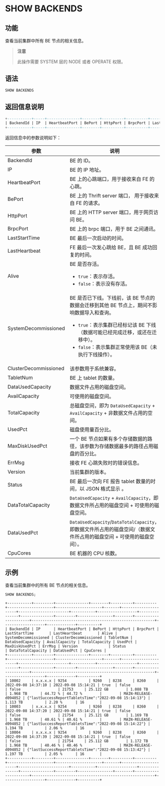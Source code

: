 # SHOW BACKENDS

## 功能

查看当前集群中所有 BE 节点的相关信息。

> **注意**
>
> 此操作需要 SYSTEM 层的 NODE 或者 OPERATE 权限。

## 语法

```SQL
SHOW BACKENDS
```

## 返回信息说明

```SQL
+-----------+-----+---------------+--------+----------+----------+---------------+---------------+-------+----------------------+-----------------------+-----------+------------------+---------------+---------------+---------+----------------+--------+----------+--------+-------------------+-------------+----------+
| BackendId | IP  | HeartbeatPort | BePort | HttpPort | BrpcPort | LastStartTime | LastHeartbeat | Alive | SystemDecommissioned | ClusterDecommissioned | TabletNum | DataUsedCapacity | AvailCapacity | TotalCapacity | UsedPct | MaxDiskUsedPct | ErrMsg | Version  | Status | DataTotalCapacity | DataUsedPct | CpuCores |
+-----------+-----+---------------+--------+----------+----------+---------------+---------------+-------+----------------------+-----------------------+-----------+------------------+---------------+---------------+---------+----------------+--------+----------+--------+-------------------+-------------+----------+
```

返回信息中的参数说明如下：

| **参数**               | **说明**                                                     |
| --------------------- | ------------------------------------------------------------ |
| BackendId             | BE 的 ID。                                                   |
| IP                    | BE 的 IP 地址。                                              |
| HeartbeatPort         | BE 上的心跳端口，用于接收来自 FE 的心跳。                    |
| BePort                | BE 上的 Thrift server 端口， 用于接收来自 FE 的请求。        |
| HttpPort              | BE 上的 HTTP server 端口，用于网页访问 BE。                  |
| BrpcPort              | BE 上的 brpc 端口，用于 BE 之间通讯。                        |
| LastStartTime         | BE 最后一次启动的时间。                                      |
| LastHeartbeat         | FE 最后一次发心跳给 BE，且 BE 成功回复的时间。               |
| Alive                 | BE 是否存活。<ul><li>`true`：表示存活。</li><li>`false`：表示没有存活。 </li></ul>      |
| SystemDecommissioned  | BE 是否已下线。下线前，该 BE 节点的数据会迁移到其他 BE 节点上，期间不影响数据导入和查询。<ul><li>`true`：表示集群已经标记该 BE 下线（数据可能已经完成迁移，或还在迁移中）。</li><li>`false`：表示集群正常使用该 BE（未执行下线操作）。</li></ul> |
| ClusterDecommissioned | 该参数用于系统兼容。                                         |
| TabletNum             | BE 上 tablet 的数量。                                        |
| DataUsedCapacity      | 数据文件占用的磁盘空间。                                     |
| AvailCapacity         | 可使用的磁盘空间。                                           |
| TotalCapacity         | 总磁盘空间，即为 `DataUsedCapacity` + `AvailCapacity` + 非数据文件占用的空间。 |
| UsedPct               | 磁盘使用量百分比。                                           |
| MaxDiskUsedPct        | 一个 BE 节点如果有多个存储数据的路径，该参数为存储数据最多的路径占用磁盘的百分比。 |
| ErrMsg                | 接收 FE 心跳失败时的错误信息。                               |
| Version               | 当前集群的版本。                                             |
| Status                | BE 最后一次向 FE 报告 tablet 数量的时间，以 JSON 格式显示 。 |
| DataTotalCapacity     | `DataUsedCapacity` + `AvailCapacity`，即数据文件所占用的磁盘空间 + 可使用的磁盘空间。 |
| DataUsedPct           | `DataUsedCapacity`/`DataTotalCapacity`，即数据文件所占用的磁盘空间/（数据文件所占用的磁盘空间 + 可使用的磁盘空间）。 |
| CpuCores              | BE 机器的 CPU 核数。                                         |

## 示例

查看当前集群中的所有 BE 节点的相关信息。

```Plain
SHOW BACKENDS;

+-----------+---------+---------------+--------+----------+----------+---------------------+---------------------+-------+----------------------+-----------------------+-----------+------------------+---------------+---------------+---------+----------------+--------+----------------------+--------------------------------------------------------+-------------------+-------------+----------+
| BackendId | IP      | HeartbeatPort | BePort | HttpPort | BrpcPort | LastStartTime       | LastHeartbeat       | Alive | SystemDecommissioned | ClusterDecommissioned | TabletNum | DataUsedCapacity | AvailCapacity | TotalCapacity | UsedPct | MaxDiskUsedPct | ErrMsg | Version              | Status                                                 | DataTotalCapacity | DataUsedPct | CpuCores |
+-----------+---------+---------------+--------+----------+----------+---------------------+---------------------+-------+----------------------+-----------------------+-----------+------------------+---------------+---------------+---------+----------------+--------+----------------------+--------------------------------------------------------+-------------------+-------------+----------+
| 10002     | x.x.x.x | 9254          | 9260   | 8238     | 8260     | 2022-09-08 14:37:10 | 2022-09-08 15:14:21 | true  | false                | false                 | 21753     | 25.122 GB        | 1.088 TB      | 1.968 TB      | 44.72 % | 44.72 %        |        | MAIN-RELEASE-d094052 | {"lastSuccessReportTabletsTime":"2022-09-08 15:14:13"} | 1.113 TB          | 2.20 %      | 16       |
| 10003     | x.x.x.x | 9254          | 9260   | 8238     | 8260     | 2022-09-08 14:37:20 | 2022-09-08 15:14:21 | true  | false                | false                 | 21754     | 25.121 GB        | 1.169 TB      | 1.968 TB      | 40.61 % | 40.61 %        |        | MAIN-RELEASE-d094052 | {"lastSuccessReportTabletsTime":"2022-09-08 15:14:22"} | 1.194 TB          | 2.06 %      | 16       |
| 10004     | x.x.x.x | 9254          | 9260   | 8238     | 8260     | 2022-09-08 14:37:39 | 2022-09-08 15:14:21 | true  | false                | false                 | 21754     | 25.112 GB        | 1.172 TB      | 1.968 TB      | 40.46 % | 40.46 %        |        | MAIN-RELEASE-d094052 | {"lastSuccessReportTabletsTime":"2022-09-08 15:13:42"} | 1.197 TB          | 2.05 %      | 16       |
+-----------+---------+---------------+--------+----------+----------+---------------------+---------------------+-------+----------------------+-----------------------+-----------+------------------+---------------+---------------+---------+----------------+--------+----------------------+--------------------------------------------------------+-------------------+-------------+----------+
```
